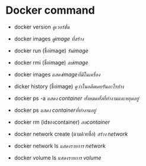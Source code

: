 # Docker command

* docker version *ดูเวอร์ชั่น*

* docker images *ดูimage ที่สร้าง*
* docker run (ชื่อimage) *รันimage*
* docker rmi (ชื่อimage) *ลบimage*
* docker images *แสดงimageที่มีในเครื่อง*
* dicker history (ชื่อimage) *ดูว่าในอดีตเคยรันอะไรบ้าง*

* docker ps -a *แสดง container ทั้งหมดทั้งที่ทำงานและหยุดอยู่*
* docker ps *แสดง containerที่ทำงานอยู่*
* docker rm (idของcontainer) *ลบcontainer*

* docker network create (ตามด้วยชื่อ) *สร้าง network*
* docker network ls *แสดงรายการ network*


* docker volume ls *แสดงรายการ volume*



